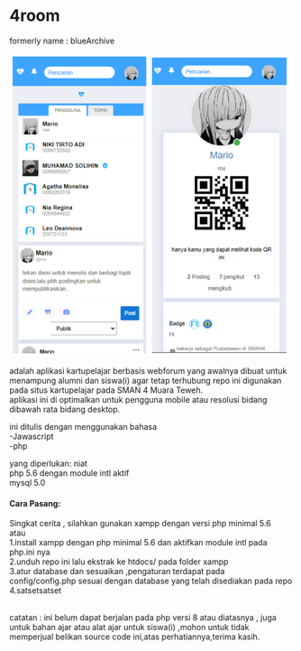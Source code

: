 # 4room
formerly name : blueArchive <br>

<center>
  <p><img src="pratayang.png" width="100%" height="50%"></p>
</center>


adalah aplikasi kartupelajar berbasis webforum yang awalnya dibuat untuk menampung alumni dan siswa(i) agar tetap terhubung
repo ini digunakan pada situs kartupelajar pada SMAN 4 Muara Teweh.<br>
aplikasi ini di optimalkan untuk pengguna mobile atau resolusi bidang dibawah rata bidang desktop.

ini ditulis dengan menggunakan bahasa<br> 
-Jawascript<br>
-php<br>

yang diperlukan:
niat<br>
php 5.6 dengan module intl aktif<br>
mysql 5.0<br>

<h4>Cara Pasang:</h4>

Singkat cerita , silahkan gunakan xampp dengan versi php minimal 5.6<br>
atau<br>
1.install xampp dengan php minimal 5.6 dan aktifkan module intl pada php.ini nya<br>
2.unduh repo ini lalu ekstrak ke htdocs/ pada folder xampp<br>
3.atur database dan sesuaikan ,pengaturan terdapat pada config/config.php sesuai dengan database yang telah disediakan pada repo<br>
4.satsetsatset

<br>
catatan : ini belum dapat berjalan pada php versi 8 atau diatasnya , juga untuk bahan ajar atau alat ajar untuk siswa(i) ,mohon untuk tidak memperjual belikan source code ini,atas perhatiannya,terima kasih.
